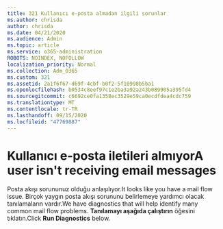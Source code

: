 ```yaml
---
title: 321 Kullanıcı e-posta almadan ilgili sorunlar
ms.author: chrisda
author: chrisda
ms.date: 04/21/2020
ms.audience: Admin
ms.topic: article
ms.service: o365-administration
ROBOTS: NOINDEX, NOFOLLOW
localization_priority: Normal
ms.collection: Adm_O365
ms.custom: 321
ms.assetid: 2a1f6f67-d69f-4cbf-b0f2-5f10998b5ba1
ms.openlocfilehash: b0534c8eef97c1e2ba3a92a243b089905a395fd4
ms.sourcegitcommit: c6692ce0fa1358ec3529e59ca0ecdfdea4cdc759
ms.translationtype: MT
ms.contentlocale: tr-TR
ms.lasthandoff: 09/15/2020
ms.locfileid: "47769887"
---
```

# <a name="a-user-isnt-receiving-email-messages"></a><span data-ttu-id="fef1e-102">Kullanıcı e-posta iletileri almıyor</span><span class="sxs-lookup"><span data-stu-id="fef1e-102">A user isn't receiving email messages</span></span>

<span data-ttu-id="fef1e-103">Posta akışı sorununuz olduğu anlaşılıyor.</span><span class="sxs-lookup"><span data-stu-id="fef1e-103">It looks like you have a mail flow issue.</span></span> <span data-ttu-id="fef1e-104">Birçok yaygın posta akışı sorununu belirlemeye yardımcı olacak tanılamaların vardır.</span><span class="sxs-lookup"><span data-stu-id="fef1e-104">We have diagnostics that will help identify many common mail flow problems.</span></span> <span data-ttu-id="fef1e-105">**Tanılamayı aşağıda çalıştırın** öğesini tıklatın.</span><span class="sxs-lookup"><span data-stu-id="fef1e-105">Click **Run Diagnostics** below.</span></span>
 